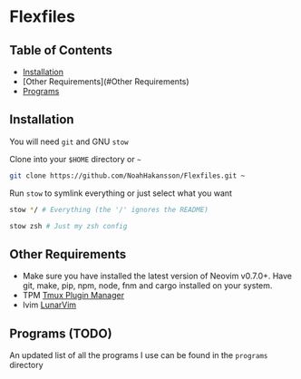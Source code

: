 # Flexfiles

## Table of Contents

* [Installation](#Installation)
* [Other Requirements](#Other Requirements)
* [Programs](#Programs)

## Installation

You will need `git` and GNU `stow`

Clone into your `$HOME` directory or `~`

```bash
git clone https://github.com/NoahHakansson/Flexfiles.git ~
```

Run `stow` to symlink everything or just select what you want

```bash
stow */ # Everything (the '/' ignores the README)
```

```bash
stow zsh # Just my zsh config
```

## Other Requirements
* Make sure you have installed the latest version of Neovim v0.7.0+. Have git, make, pip, npm, node, fnm and cargo installed on your system.
* TPM [Tmux Plugin Manager](https://github.com/tmux-plugins/tpm)
* lvim [LunarVim](https://www.lunarvim.org/01-installing.html#prerequisites)

## Programs (TODO)

An updated list of all the programs I use can be found in the `programs` directory
